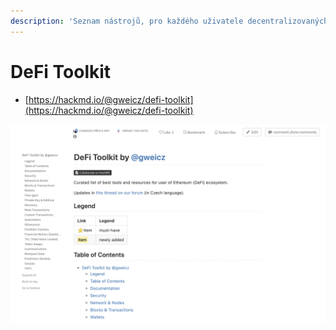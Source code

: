 ```yaml
---
description: 'Seznam nástrojů, pro každého uživatele decentralizovaných financí'
---
```


# DeFi Toolkit

* [https://hackmd.io/@gweicz/defi-toolkit](https://hackmd.io/@gweicz/defi-toolkit)

![](../.gitbook/assets/screenshot-2021-04-01-at-6.40.41.png)



